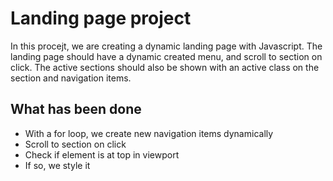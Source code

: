 Landing page project
=======

In this procejt, we are creating a dynamic landing page with Javascript. The landing page should have a dynamic created menu, and
scroll to section on click. The active sections should also be shown with an active class on the section and navigation items.

What has been done
-----------

* With a for loop, we create new navigation items dynamically
* Scroll to section on click
* Check if element is at top in viewport
* If so, we style it